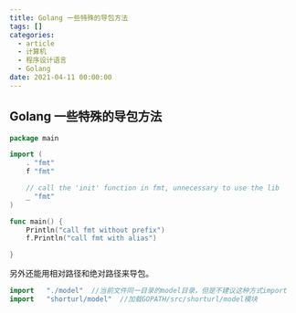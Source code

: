 ```yaml
---
title: Golang 一些特殊的导包方法
tags: []
categories:
  - article
  - 计算机
  - 程序设计语言
  - Golang
date: 2021-04-11 00:00:00
---
```


## Golang 一些特殊的导包方法

```Go
package main

import (
	. "fmt"
	f "fmt"

	// call the 'init' function in fmt, unnecessary to use the lib
	_ "fmt"
)

func main() {
	Println("call fmt without prefix")
	f.Println("call fmt with alias")

}
```

另外还能用相对路径和绝对路径来导包。

```Go
import   "./model"  //当前文件同一目录的model目录，但是不建议这种方式import
import   "shorturl/model"  //加载GOPATH/src/shorturl/model模块
```
